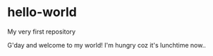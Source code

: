 # hello-world
My very first repository

G'day and welcome to my world!
I'm hungry coz it's lunchtime now.. 
